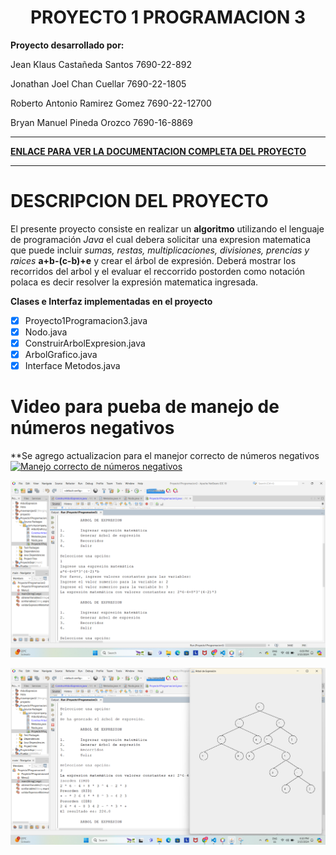 <div align="center">
<h1><strong>PROYECTO 1 PROGRAMACION 3</strong></h1>
</div>

**Proyecto desarrollado por:** 

Jean Klaus Castañeda Santos      7690-22-892

Jonathan Joel Chan Cuellar       7690-22-1805

Roberto Antonio Ramirez Gomez    7690-22-12700

Bryan Manuel Pineda Orozco       7690-16-8869

___
[**ENLACE PARA VER LA DOCUMENTACION COMPLETA DEL PROYECTO**](https://github.com/rramirezg18/Proyecto-1-Programacion-3/blob/main/Documentacion.md "DOCUMENTACION DEL PROYECTO")
___

# **DESCRIPCION DEL PROYECTO**
El presente proyecto consiste en realizar un **algoritmo** utilizando el lenguaje de programación *Java* el cual debera solicitar una expresion matematica que puede incluir *sumas, restas, multiplicaciones, divisiones, prencias y raices* **a+b-(c-b)+e** y crear el árbol de expresión. Deberá mostrar los recorridos del arbol y el evaluar el reccorrido postorden como notación polaca es decir resolver la expresión matematica ingresada.

**Clases e Interfaz implementadas en el proyecto**

* [x] Proyecto1Programacion3.java
* [x] Nodo.java
* [x] ConstruirArbolExpresion.java
* [x] ArbolGrafico.java
* [x] Interface Metodos.java

# Video para pueba de manejo de números negativos
**Se agrego actualizacion para el manejor correcto de números negativos
[![Manejo correcto de números negativos ](https://youtu.be/gLCnG2hS_AU)](https://youtu.be/gLCnG2hS_AU)


![Imagen](Imagen1.png)

![Imagen](imagen2.png)
